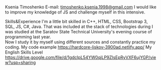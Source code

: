 Ksenia Timoshenko
E-mail: timoshenko.ksenia.1998@gmail.com
I would like to improve my knowledge of JS and challenge myself in this intensive.   

Skills&Experience
I'm a little bit skilled in C++, HTML, CSS, Bootstrap 3, SQL, JS, C#, Java. 
That was included at the stack of technologies during I was studied at the Saratov State Technical University's evening course of programming last year.  
Now I study it by myself using different sources and constantly practice my coding.
My code example https://hardcore-liskov-3900ad.netlify.app/
My English Skills Level https://drive.google.com/file/d/1gdcIpL54YW0qjLP9ZIsEpRyVXF6ujYGP/view?usp=sharing
